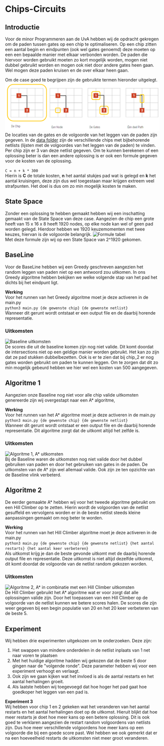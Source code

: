 # Chips-Circuits

## Introductie
Voor de minor Programmeren aan de UvA hebben wij de opdracht gekregen om de paden tussen gates op een chip te optimaliseren. Op een chip zitten een aantal begin en eindpunten (ook wel gates genoemd) deze moeten op een een bepaalde manier met elkaar verbonden worden. De paden die hiervoor worden gebruikt moeten zo kort mogelijk worden, mogen niet dubbel gebruikt worden en mogen ook niet door andere gates heen gaan. Wel mogen deze paden kruisen en de over elkaar heen gaan.

Om de case goed te begrijpen zijn de gebruikte termen hieronder uitgelegt.
![Terminologie](doc/terminologie_chips&circuts.PNG)
<br />
De locaties van de gates en de volgoorde van het leggen van de paden zijn gegeven. In de [data folder](data) zijn de verschillende chips met bijbehorende netlists (lijsten met de volgoordes van het leggen van de paden) te vinden. Per chip zijn er 3 van deze netlist gegeven. Om te kunnen berekenen of een oplossing beter is dan een andere oplossing is er ook een formule gegeven voor de kosten van de oplossing.

```C = n + k * 300``` 
<br />Hierin is **C** de totale kosten, **n** het aantal stukjes pad wat is gelegd en **k** het aantal kruisingen, deze zijn dus wel toegestaan maar krijgen extreem veel strafpunten. Het doel is dus om zo min mogelijk kosten te maken.

## State Space
Zonder een oplossing te hebben gemaakt hebben wij een inschatting gemaakt van de State Space van deze case. 
Aangezien de chip een grote heeft van 15 x 16 x 8 heeft 1920 nodes, op elke node kan wel of geen pad worden gelegd. Hierdoor hebben we 1920 keuzemomenten met twee keuzes, hiervan is de volgoorde belangrijk. ![Formule tabel](doc/formule.PNG) 
<br />Met deze formule zijn wij op een State Space van 2^1920 gekomen. 

## BaseLine
Voor de BaseLine hebben wij een Greedy geschreven aangezien het random leggen van paden niet op een antwoord zou uitkomen. In ons Greedy algoritme hebben bekijken we welke volgende stap van het pad het dichts bij het eindpunt ligt. 

**Werking**<br />
Voor het runnen van het Greedy algoritme moet je deze activeren in de main.py<br />
```python3 main.py {de gewenste chip} {de gewenste netlist}```
<br />
Wanneer dit gerunt wordt ontstaat er een output file en de daarbij horende representatie. 

### Uitkomsten
![Baseline uitkomsten](doc/uitkomsten_baseline_tabel.PNG)
<br />
De scores die uit de baseline komen zijn nog niet valide. Dit komt doordat de intersections niet op een geldige manier worden gebruikt. Het kan zo zijn dat ze pad stukken dubbelbezetten. Ook is er te zien dat bij chip_2 er nog gates worden gebruikt om paden te kunnen leggen. Om te zorgen dat dit zo min mogelijk gebeurd hebben we hier wel een kosten van 500 aangegeven. 

## Algoritme 1
Aangezien onze Baseline nog niet voor alle chip valide uitkomsten genereerde zijn wij overgestapt naar een A* algoritme, 

**Werking**<br />
Voor het runnen van het A* algoritme moet je deze activeren in de main.py<br />
```python3 main.py {de gewenste chip} {de gewenste netlist}```
<br />
Wanneer dit gerunt wordt ontstaat er een output file en de daarbij horende representatie. Dit algoritme zorgt dat de uitkomt altijd het zelfde is.

### Uitkomsten
![Algoritme 1, A* uitkomsten](doc/uitkomsten_A1_tabel.PNG)
<br />
Bij de Baseline waren de uitkomsten nog niet valide door het dubbel gebruiken van paden en door het gebruiken van gates in de paden. De uitkomsten van de A* zijn wel allemaal valide. Ook zijn ze ten opzichte van de Baseline vlink verbeterd.  

## Algoritme 2
De eerder gemaakte A* hebben wij voor het tweede algoritme gebruikt om een Hill Climber op te zetten. Hierin wordt de volgoorden van de netlist gesuffeld en vervolgens worden er in de beste netlist steeds kleine aanpassingen gemaakt om nog beter te worden.

**Werking**<br />
Voor het runnen van het Hill Climber algoritme moet je deze activeren in de main.py <br />
```python3 main.py {de gewenste chip} {de gewenste netlist} {het aantal restarts} {het aantal keer verbeteren}```
<br />
Als uitkomst krijg je dan de beste gevonde uitkomt met de daarbij horende output file en representatie. Deze uitkomst is niet altijd dezelfde uitkomst, dit komt doordat de volgoorde van de netlist random gekozen worden. 

### Uitkomsten
![Algoritme 2, A* in combinatie met een Hill Climber uitkomsten](doc/uitkomsten_A2_tabel.PNG)
<br />
De Hill Climber gebruikt het A* algoritme wat er voor zorgt dat alle oplossingen valide zijn. Door het toepassen van een Hill Climber op de volgoorde van de netlist kunnen we betere scores halen. De scores die zijn weer gegeven bij een begin populatie van 20 en het 20 keer verbeteren van de beste 5. 

## Experiment
Wij hebben drie experimenten uitgekozen om te onderzoeken. Deze zijn:
1. Het swappen van mindere onderdelen in de netlist inplaats van 1 net naar voren te plaatsen
2. Met het huidige algoritme hadden wij gekozen dat de beste 5 door gingen naar de "volgende ronde". Deze parameter hebben wij voor een experiment verhoogt en verlaagt.
3. Ook zijn we gaan kijken wat het invloed is als de aantal restarts en het aantal herhalingen groeit. 
4. Als laatste hebben wij toegevoegd dat hoe hoger het pad gaat hoe goedkoper het leggen van een pad is. 

**Experiment 3**
<br />
Wij hebben voor chip 1 en 2 gekeken wat het veranderen van het aantal restarts en het aantal herhalingen doet op de uitkomst. Hieruit blijkt dat hoe meer restarts je doet hoe meer kans op een betere oplossing. Dit is ook goed te verklaren aangezien de restart random volgoordens van netlists zijn. Dus hoe meer verschillende volgoordens hoe meer kans op een volgoorde die bij een goede score past.
Wel hebben we ook gemerkt dat er na een hoeveelheid restarts de uitkomsten niet meer groot veranderen. 